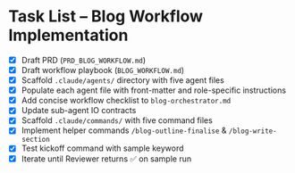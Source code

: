 # Task List – Blog Workflow Implementation

- [x] Draft PRD (`PRD_BLOG_WORKFLOW.md`)
- [x] Draft workflow playbook (`BLOG_WORKFLOW.md`)
- [x] Scaffold `.claude/agents/` directory with five agent files
- [x] Populate each agent file with front-matter and role-specific instructions
- [x] Add concise workflow checklist to `blog-orchestrator.md`
- [x] Update sub-agent IO contracts
- [x] Scaffold `.claude/commands/` with five command files
- [x] Implement helper commands `/blog-outline-finalise` & `/blog-write-section`
- [x] Test kickoff command with sample keyword
- [x] Iterate until Reviewer returns ✅ on sample run
